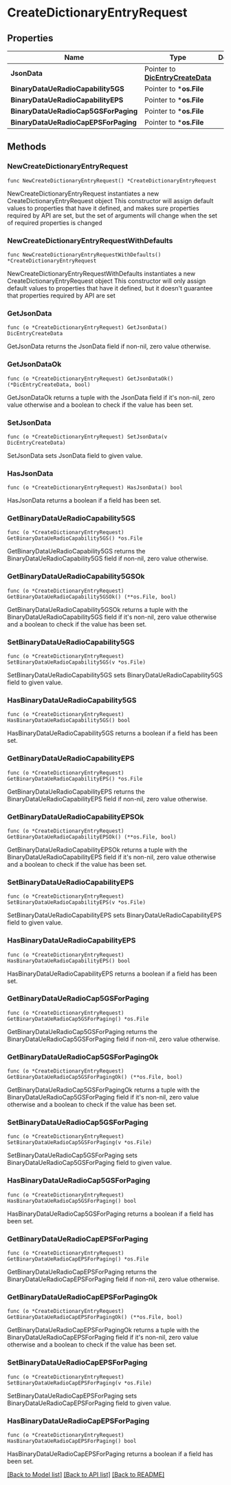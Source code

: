 # CreateDictionaryEntryRequest

## Properties

Name | Type | Description | Notes
------------ | ------------- | ------------- | -------------
**JsonData** | Pointer to [**DicEntryCreateData**](DicEntryCreateData.md) |  | [optional] 
**BinaryDataUeRadioCapability5GS** | Pointer to ***os.File** |  | [optional] 
**BinaryDataUeRadioCapabilityEPS** | Pointer to ***os.File** |  | [optional] 
**BinaryDataUeRadioCap5GSForPaging** | Pointer to ***os.File** |  | [optional] 
**BinaryDataUeRadioCapEPSForPaging** | Pointer to ***os.File** |  | [optional] 

## Methods

### NewCreateDictionaryEntryRequest

`func NewCreateDictionaryEntryRequest() *CreateDictionaryEntryRequest`

NewCreateDictionaryEntryRequest instantiates a new CreateDictionaryEntryRequest object
This constructor will assign default values to properties that have it defined,
and makes sure properties required by API are set, but the set of arguments
will change when the set of required properties is changed

### NewCreateDictionaryEntryRequestWithDefaults

`func NewCreateDictionaryEntryRequestWithDefaults() *CreateDictionaryEntryRequest`

NewCreateDictionaryEntryRequestWithDefaults instantiates a new CreateDictionaryEntryRequest object
This constructor will only assign default values to properties that have it defined,
but it doesn't guarantee that properties required by API are set

### GetJsonData

`func (o *CreateDictionaryEntryRequest) GetJsonData() DicEntryCreateData`

GetJsonData returns the JsonData field if non-nil, zero value otherwise.

### GetJsonDataOk

`func (o *CreateDictionaryEntryRequest) GetJsonDataOk() (*DicEntryCreateData, bool)`

GetJsonDataOk returns a tuple with the JsonData field if it's non-nil, zero value otherwise
and a boolean to check if the value has been set.

### SetJsonData

`func (o *CreateDictionaryEntryRequest) SetJsonData(v DicEntryCreateData)`

SetJsonData sets JsonData field to given value.

### HasJsonData

`func (o *CreateDictionaryEntryRequest) HasJsonData() bool`

HasJsonData returns a boolean if a field has been set.

### GetBinaryDataUeRadioCapability5GS

`func (o *CreateDictionaryEntryRequest) GetBinaryDataUeRadioCapability5GS() *os.File`

GetBinaryDataUeRadioCapability5GS returns the BinaryDataUeRadioCapability5GS field if non-nil, zero value otherwise.

### GetBinaryDataUeRadioCapability5GSOk

`func (o *CreateDictionaryEntryRequest) GetBinaryDataUeRadioCapability5GSOk() (**os.File, bool)`

GetBinaryDataUeRadioCapability5GSOk returns a tuple with the BinaryDataUeRadioCapability5GS field if it's non-nil, zero value otherwise
and a boolean to check if the value has been set.

### SetBinaryDataUeRadioCapability5GS

`func (o *CreateDictionaryEntryRequest) SetBinaryDataUeRadioCapability5GS(v *os.File)`

SetBinaryDataUeRadioCapability5GS sets BinaryDataUeRadioCapability5GS field to given value.

### HasBinaryDataUeRadioCapability5GS

`func (o *CreateDictionaryEntryRequest) HasBinaryDataUeRadioCapability5GS() bool`

HasBinaryDataUeRadioCapability5GS returns a boolean if a field has been set.

### GetBinaryDataUeRadioCapabilityEPS

`func (o *CreateDictionaryEntryRequest) GetBinaryDataUeRadioCapabilityEPS() *os.File`

GetBinaryDataUeRadioCapabilityEPS returns the BinaryDataUeRadioCapabilityEPS field if non-nil, zero value otherwise.

### GetBinaryDataUeRadioCapabilityEPSOk

`func (o *CreateDictionaryEntryRequest) GetBinaryDataUeRadioCapabilityEPSOk() (**os.File, bool)`

GetBinaryDataUeRadioCapabilityEPSOk returns a tuple with the BinaryDataUeRadioCapabilityEPS field if it's non-nil, zero value otherwise
and a boolean to check if the value has been set.

### SetBinaryDataUeRadioCapabilityEPS

`func (o *CreateDictionaryEntryRequest) SetBinaryDataUeRadioCapabilityEPS(v *os.File)`

SetBinaryDataUeRadioCapabilityEPS sets BinaryDataUeRadioCapabilityEPS field to given value.

### HasBinaryDataUeRadioCapabilityEPS

`func (o *CreateDictionaryEntryRequest) HasBinaryDataUeRadioCapabilityEPS() bool`

HasBinaryDataUeRadioCapabilityEPS returns a boolean if a field has been set.

### GetBinaryDataUeRadioCap5GSForPaging

`func (o *CreateDictionaryEntryRequest) GetBinaryDataUeRadioCap5GSForPaging() *os.File`

GetBinaryDataUeRadioCap5GSForPaging returns the BinaryDataUeRadioCap5GSForPaging field if non-nil, zero value otherwise.

### GetBinaryDataUeRadioCap5GSForPagingOk

`func (o *CreateDictionaryEntryRequest) GetBinaryDataUeRadioCap5GSForPagingOk() (**os.File, bool)`

GetBinaryDataUeRadioCap5GSForPagingOk returns a tuple with the BinaryDataUeRadioCap5GSForPaging field if it's non-nil, zero value otherwise
and a boolean to check if the value has been set.

### SetBinaryDataUeRadioCap5GSForPaging

`func (o *CreateDictionaryEntryRequest) SetBinaryDataUeRadioCap5GSForPaging(v *os.File)`

SetBinaryDataUeRadioCap5GSForPaging sets BinaryDataUeRadioCap5GSForPaging field to given value.

### HasBinaryDataUeRadioCap5GSForPaging

`func (o *CreateDictionaryEntryRequest) HasBinaryDataUeRadioCap5GSForPaging() bool`

HasBinaryDataUeRadioCap5GSForPaging returns a boolean if a field has been set.

### GetBinaryDataUeRadioCapEPSForPaging

`func (o *CreateDictionaryEntryRequest) GetBinaryDataUeRadioCapEPSForPaging() *os.File`

GetBinaryDataUeRadioCapEPSForPaging returns the BinaryDataUeRadioCapEPSForPaging field if non-nil, zero value otherwise.

### GetBinaryDataUeRadioCapEPSForPagingOk

`func (o *CreateDictionaryEntryRequest) GetBinaryDataUeRadioCapEPSForPagingOk() (**os.File, bool)`

GetBinaryDataUeRadioCapEPSForPagingOk returns a tuple with the BinaryDataUeRadioCapEPSForPaging field if it's non-nil, zero value otherwise
and a boolean to check if the value has been set.

### SetBinaryDataUeRadioCapEPSForPaging

`func (o *CreateDictionaryEntryRequest) SetBinaryDataUeRadioCapEPSForPaging(v *os.File)`

SetBinaryDataUeRadioCapEPSForPaging sets BinaryDataUeRadioCapEPSForPaging field to given value.

### HasBinaryDataUeRadioCapEPSForPaging

`func (o *CreateDictionaryEntryRequest) HasBinaryDataUeRadioCapEPSForPaging() bool`

HasBinaryDataUeRadioCapEPSForPaging returns a boolean if a field has been set.


[[Back to Model list]](../README.md#documentation-for-models) [[Back to API list]](../README.md#documentation-for-api-endpoints) [[Back to README]](../README.md)


